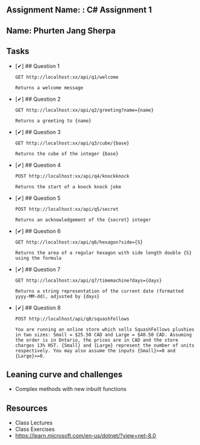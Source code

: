 ## Assignment Name: : C# Assignment 1

## Name: Phurten Jang Sherpa

## Tasks

- [✔] ## Question 1

      GET http://localhost:xx/api/q1/welcome

      Returns a welcome message

- [✔] ## Question 2

      GET http://localhost:xx/api/q2/greeting?name={name}

      Returns a greeting to {name}

- [✔] ## Question 3

      GET http://localhost:xx/api/q3/cube/{base}

      Returns the cube of the integer {base}

- [✔] ## Question 4

      POST http://localhost:xx/api/q4/knockknock

      Returns the start of a knock knock joke

- [✔] ## Question 5

      POST http://localhost:xx/api/q5/secret

      Returns an acknowledgement of the {secret} integer

- [✔] ## Question 6

      GET http://localhost:xx/api/q6/hexagon?side={S}

      Returns the area of a regular hexagon with side length double {S} using the formula


- [✔] ## Question 7

      GET http://localhost:xx/api/q7/timemachine?days={days}

      Returns a string representation of the current date (formatted yyyy-MM-dd), adjusted by {days}

- [✔] ## Question 8

      POST http://localhost/api/q8/squashfellows

      You are running an online store which sells SquashFellows plushies in two sizes: Small = $25.50 CAD and Large = $40.50 CAD. Assuming the order is in Ontario, the prices are in CAD and the store charges 13% HST. {Small} and {Large} represent the number of units respectively. You may also assume the inputs {Small}>=0 and {Large}>=0.


## Leaning curve and challenges

- Complex methods with new inbuilt functions

## Resources

- Class Lectures
- Class Exercises
- https://learn.microsoft.com/en-us/dotnet/?view=net-8.0
